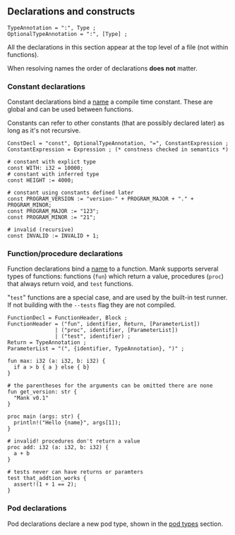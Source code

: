 ## Declarations and constructs

```ebnf
TypeAnnotation = ":", Type ;
OptionalTypeAnnotation = ":", [Type] ;
```
All the declarations in this section appear at the top level of a file (not within functions).


When resolving names the order of declarations **does not** matter.

### Constant declarations

Constant declarations bind a [name](#identifiers) a compile time constant. These are global and can be used between functions.


Constants can refer to other constants (that are possibly declared later) as long as it's not recursive.


```ebnf
ConstDecl = "const", OptionalTypeAnnotation, "=", ConstantExpression ;
ConstantExpression = Expression ; (* constness checked in semantics *)
```

```mank
# constant with explict type
const WITH: i32 = 10000;
# constant with inferred type
const HEIGHT := 4000;

# constant using constants defined later
const PROGRAM_VERSION := "version-" + PROGRAM_MAJOR + "." + PROGRAM_MINOR;
const PROGRAM_MAJOR := "123";
const PROGRAM_MINOR := "21";

# invalid (recursive)
const INVALID := INVALID + 1;
```

### Function/procedure declarations

Function declarations bind a [name](#identifiers) to a function.
Mank supports serveral types of functions: functions (`fun`) which return a value, procedures (`proc`) that always return void, and `test` functions.


"`test`" functions are a special case, and are used by the built-in test runner.
If not building with the `--tests` flag they are not compiled.

```ebnf
FunctionDecl = FunctionHeader, Block ;
FunctionHeader = ("fun", identifier, Return, [ParameterList])
               | ("proc", identifier, [ParameterList])
               | ("test", identifier) ;
Return = TypeAnnotation ;
ParameterList = "(", {identifier, TypeAnnotation}, ")" ;
```

```mank
fun max: i32 (a: i32, b: i32) {
  if a > b { a } else { b}
}

# the parentheses for the arguments can be omitted there are none
fun get_version: str {
  "Mank v0.1"
}

proc main (args: str) {
  println!("Hello {name}", args[1]);
}

# invalid! procedures don't return a value
proc add: i32 (a: i32, b: i32) {
  a + b
}

# tests never can have returns or paramters
test that_addtion_works {
  assert!(1 + 1 == 2);
}
```

### Pod declarations

Pod declarations declare a new pod type, shown in the [pod types](#pod-types) section.
